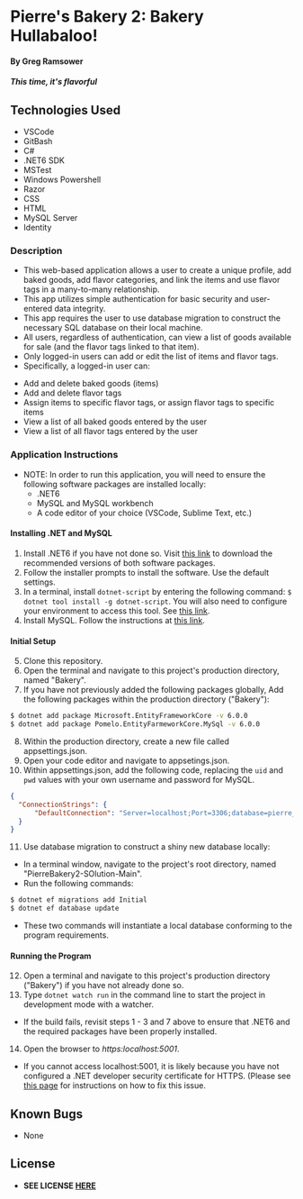 # Pierre's Bakery 2: Bakery Hullabaloo!

#### By **Greg Ramsower**

##### *This time, it's flavorful*

## Technologies Used
* VSCode
* GitBash
* C#
* .NET6 SDK
* MSTest
* Windows Powershell
* Razor
* CSS
* HTML
* MySQL Server
* Identity

### Description
* This web-based application allows a user to create a unique profile, add baked goods, add flavor categories, and link the items and use flavor tags in a many-to-many relationship.
* This app utilizes simple authentication for basic security and user-entered data integrity.
* This app requires the user to use database migration to construct the necessary SQL database on their local machine.
* All users, regardless of authentication, can view a list of goods available for sale (and the flavor tags linked to that item).
* Only logged-in users can add or edit the list of items and flavor tags.
* Specifically, a logged-in user can:
- Add and delete baked goods (items)
- Add and delete flavor tags
- Assign items to specific flavor tags, or assign flavor tags to specific items
- View a list of all baked goods entered by the user
- View a list of all flavor tags entered by the user

### Application Instructions
* NOTE: In order to run this application, you will need to ensure the following software packages are installed locally:
  - .NET6
  - MySQL and MySQL workbench
  - A code editor of your choice (VSCode, Sublime Text, etc.)

#### Installing .NET and MySQL
1. Install .NET6 if you have not done so. Visit [this link](https://dotnet.microsoft.com/en-us/download/dotnet/6.0) to download the recommended versions of both software packages.
2. Follow the installer prompts to install the software. Use the default settings.
3. In a terminal, install `dotnet-script` by entering the following command: `$ dotnet tool install -g dotnet-script`. You will also need to configure your environment to access this tool. See [this link](https://www.learnhowtoprogram.com/c-and-net/getting-started-with-c/installing-dotnet-script).
4. Install MySQL.  Follow the instructions at [this link](https://www.learnhowtoprogram.com/c-and-net/getting-started-with-c/installing-and-configuring-mysql).

#### Initial Setup 
5. Clone this repository.
6. Open the terminal and navigate to this project's production directory, named "Bakery".
7. If you have not previously added the following packages globally, Add the following packages within the production directory ("Bakery"):
```bash
$ dotnet add package Microsoft.EntityFrameworkCore -v 6.0.0 
$ dotnet add package Pomelo.EntityFarmeworkCore.MySql -v 6.0.0
```
8. Within the production directory, create a new file called appsettings.json.
9. Open your code editor and navigate to appsetings.json.
10. Within appsettings.json, add the following code, replacing the `uid` and `pwd` values with your own username and password for MySQL.

```json
{
  "ConnectionStrings": {
      "DefaultConnection": "Server=localhost;Port=3306;database=pierre_bakery_2;uid=[uid];pwd=[pwd];"
  }
}
```

11. Use database migration to construct a shiny new database locally:
* In a terminal window, navigate to the project's root directory, named "PierreBakery2-SOlution-Main".
* Run the following commands:
```bash
$ dotnet ef migrations add Initial
$ dotnet ef database update
```
* These two commands will instantiate a local database conforming to the program requirements.

#### Running the Program
12. Open a terminal and navigate to this project's production directory ("Bakery") if you have not already done so.
13. Type `dotnet watch run` in the command line to start the project in development mode with a watcher.
* If the build fails, revisit steps 1 - 3 and 7 above to ensure that .NET6 and the required packages have been properly installed.
14. Open the browser to _https:localhost:5001_. 
  * If you cannot access localhost:5001, it is likely because you have not configured a .NET developer security certificate for HTTPS. (Please see [this page](https://www.learnhowtoprogram.com/c-and-net-part-time/c-web-applications/redirecting-to-https-and-issuing-a-security-certificate) for instructions on how to fix this issue. 

## Known Bugs
* None

## License
* **SEE LICENSE [HERE](./LICENSE.txt)** 